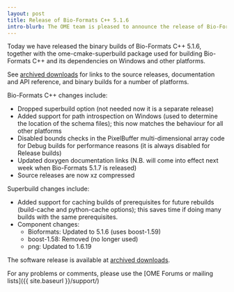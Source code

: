 ```yaml
---
layout: post
title: Release of Bio-Formats C++ 5.1.6
intro-blurb: The OME team is pleased to announce the release of Bio-Formats C++ 5.1.6 binary builds and ome-cmake-superbuild package
---
```

Today we have released the binary builds of Bio-Formats C++ 5.1.6, together with the ome-cmake-superbuild package used for building Bio-Formats C++ and its dependencies on Windows and other platforms.

See [archived downloads](https://downloads.openmicroscopy.org/bio-formats-cpp/5.1.6/) for links to the source releases, documentation and API reference, and binary builds for a number of platforms.

Bio-Formats C++ changes include:

- Dropped superbuild option (not needed now it is a separate release)
- Added support for path introspection on Windows (used to determine the location of the schema files); this now matches the behaviour for all other platforms
- Disabled bounds checks in the PixelBuffer multi-dimensional array code for Debug builds for performance reasons (it is always disabled for Release builds)
- Updated doxygen documentation links (N.B. will come into effect next week when Bio-Formats 5.1.7 is released)
- Source releases are now xz compressed

Superbuild changes include:

- Added support for caching builds of prerequisites for future rebuilds (build-cache and python-cache options); this saves time if doing many builds with the same prerequisites.
- Component changes:
    - Bioformats: Updated to 5.1.6 (uses boost-1.59)
    - boost-1.58: Removed (no longer used)
    - png: Updated to 1.6.19

The software release is available at [archived downloads](https://downloads.openmicroscopy.org/bio-formats-cpp/5.1.6).

For any problems or comments, please use the [OME Forums or mailing lists]({{ site.baseurl }}/support/)

